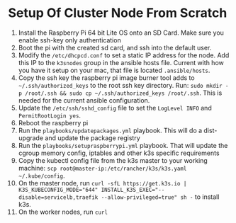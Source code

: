 # Setup Of Cluster Node From Scratch

1. Install the Raspberry Pi 64 bit Lite OS onto an SD Card. Make sure you enable ssh-key only authentication
1. Boot the pi with the created sd card, and ssh into the default user.
1. Modify the `/etc/dhcpcd.conf` to set a static IP address for the node. Add this IP to the `k3snodes` group in the ansible hosts file. Current with how you have it setup on your mac, that file is located `.ansible/hosts`.
1. Copy the ssh key the raspberry pi image burner tool adds to `~/.ssh/authorized_keys` to the root ssh key directory. Run: `sudo mkdir -p /root/.ssh && sudo cp ~/.ssh/authorized_keys /root/.ssh`. This is needed for the current ansible configuration.
1. Update the `/etc/ssh/sshd_config` file to set the `LogLevel INFO` and `PermitRootLogin yes`. 
1. Reboot the raspberry pi
1. Run the `playbooks/updatepackages.yml` playbook. This will do a dist-upgrade and update the package registry
1. Run the `playbooks/setupraspberrypi.yml` playbook. That will update the cgroup memory config, iptables and other k3s specific requirements
1. Copy the kubectl config file from the k3s master to your working machine: `scp root@master-ip:/etc/rancher/k3s/k3s.yaml ~/.kube/config`.
1. On the master node, run `curl -sfL https://get.k3s.io | K3S_KUBECONFIG_MODE="644" INSTALL_K3S_EXEC="--disable=servicelb,traefik --allow-privileged=true" sh -` to install k3s.
1. On the worker nodes, run `curl`
    